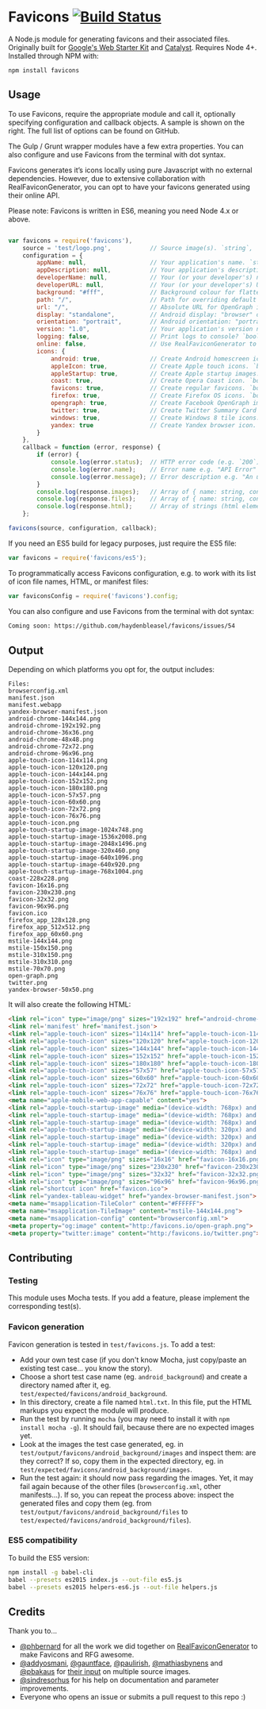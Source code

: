 # Favicons [![Build Status](https://travis-ci.org/haydenbleasel/favicons.svg?branch=master)](https://travis-ci.org/haydenbleasel/favicons)

A Node.js module for generating favicons and their associated files. Originally built for [Google's Web Starter Kit](https://github.com/google/web-starter-kit) and [Catalyst](https://github.com/haydenbleasel/catalyst). Requires Node 4+. Installed through NPM with:

```
npm install favicons
```

## Usage

To use Favicons, require the appropriate module and call it, optionally specifying configuration and callback objects. A sample is shown on the right. The full list of options can be found on GitHub.

The Gulp / Grunt wrapper modules have a few extra properties. You can also configure and use Favicons from the terminal with dot syntax.

Favicons generates it’s icons locally using pure Javascript with no external dependencies. However, due to extensive collaboration with RealFaviconGenerator, you can opt to have your favicons generated using their online API.

Please note: Favicons is written in ES6, meaning you need Node 4.x or above.

```js

var favicons = require('favicons'),
    source = 'test/logo.png',           // Source image(s). `string`, `buffer` or array of `{ size: filepath }`
    configuration = {
        appName: null,                  // Your application's name. `string`
        appDescription: null,           // Your application's description. `string`
        developerName: null,            // Your (or your developer's) name. `string`
        developerURL: null,             // Your (or your developer's) URL. `string`
        background: "#fff",             // Background colour for flattened icons. `string`
        path: "/",                      // Path for overriding default icons path. `string`
        url: "/",                       // Absolute URL for OpenGraph image. `string`
        display: "standalone",          // Android display: "browser" or "standalone". `string`
        orientation: "portrait",        // Android orientation: "portrait" or "landscape". `string`
        version: "1.0",                 // Your application's version number. `number`
        logging: false,                 // Print logs to console? `boolean`
        online: false,                  // Use RealFaviconGenerator to create favicons? `boolean`
        icons: {
            android: true,              // Create Android homescreen icon. `boolean`
            appleIcon: true,            // Create Apple touch icons. `boolean`
            appleStartup: true,         // Create Apple startup images. `boolean`
            coast: true,                // Create Opera Coast icon. `boolean`
            favicons: true,             // Create regular favicons. `boolean`
            firefox: true,              // Create Firefox OS icons. `boolean`
            opengraph: true,            // Create Facebook OpenGraph image. `boolean`
            twitter: true,              // Create Twitter Summary Card image. `boolean`
            windows: true,              // Create Windows 8 tile icons. `boolean`
            yandex: true                // Create Yandex browser icon. `boolean`
        }
    },
    callback = function (error, response) {
        if (error) {
            console.log(error.status);  // HTTP error code (e.g. `200`) or `null`
            console.log(error.name);    // Error name e.g. "API Error"
            console.log(error.message); // Error description e.g. "An unknown error has occurred"
        }
        console.log(response.images);   // Array of { name: string, contents: <buffer> }
        console.log(response.files);    // Array of { name: string, contents: <string> }
        console.log(response.html);     // Array of strings (html elements)
    };

favicons(source, configuration, callback);
```

If you need an ES5 build for legacy purposes, just require the ES5 file:

```js
var favicons = require('favicons/es5');
```

To programmatically access Favicons configuration, e.g. to work with
its list of icon file names, HTML, or manifest files:

```js
var faviconsConfig = require('favicons').config;
```

You can also configure and use Favicons from the terminal with dot syntax:

```sh
Coming soon: https://github.com/haydenbleasel/favicons/issues/54
```

## Output

Depending on which platforms you opt for, the output includes:

```
Files:
browserconfig.xml
manifest.json
manifest.webapp
yandex-browser-manifest.json
android-chrome-144x144.png
android-chrome-192x192.png
android-chrome-36x36.png
android-chrome-48x48.png
android-chrome-72x72.png
android-chrome-96x96.png
apple-touch-icon-114x114.png
apple-touch-icon-120x120.png
apple-touch-icon-144x144.png
apple-touch-icon-152x152.png
apple-touch-icon-180x180.png
apple-touch-icon-57x57.png
apple-touch-icon-60x60.png
apple-touch-icon-72x72.png
apple-touch-icon-76x76.png
apple-touch-icon.png
apple-touch-startup-image-1024x748.png
apple-touch-startup-image-1536x2008.png
apple-touch-startup-image-2048x1496.png
apple-touch-startup-image-320x460.png
apple-touch-startup-image-640x1096.png
apple-touch-startup-image-640x920.png
apple-touch-startup-image-768x1004.png
coast-228x228.png
favicon-16x16.png
favicon-230x230.png
favicon-32x32.png
favicon-96x96.png
favicon.ico
firefox_app_128x128.png
firefox_app_512x512.png
firefox_app_60x60.png
mstile-144x144.png
mstile-150x150.png
mstile-310x150.png
mstile-310x310.png
mstile-70x70.png
open-graph.png
twitter.png
yandex-browser-50x50.png
```

It will also create the following HTML:

```html
<link rel="icon" type="image/png" sizes="192x192" href="android-chrome-192x192.png">
<link rel='manifest' href='manifest.json'>
<link rel="apple-touch-icon" sizes="114x114" href="apple-touch-icon-114x114.png">
<link rel="apple-touch-icon" sizes="120x120" href="apple-touch-icon-120x120.png">
<link rel="apple-touch-icon" sizes="144x144" href="apple-touch-icon-144x144.png">
<link rel="apple-touch-icon" sizes="152x152" href="apple-touch-icon-152x152.png">
<link rel="apple-touch-icon" sizes="180x180" href="apple-touch-icon-180x180.png">
<link rel="apple-touch-icon" sizes="57x57" href="apple-touch-icon-57x57.png">
<link rel="apple-touch-icon" sizes="60x60" href="apple-touch-icon-60x60.png">
<link rel="apple-touch-icon" sizes="72x72" href="apple-touch-icon-72x72.png">
<link rel="apple-touch-icon" sizes="76x76" href="apple-touch-icon-76x76.png">
<meta name="apple-mobile-web-app-capable" content="yes">
<link rel="apple-touch-startup-image" media="(device-width: 768px) and (device-height: 1024px) and (orientation: landscape) and (-webkit-device-pixel-ratio: 1)" href="apple-touch-startup-image-1024x748.png">
<link rel="apple-touch-startup-image" media="(device-width: 768px) and (device-height: 1024px) and (orientation: portrait) and (-webkit-device-pixel-ratio: 2)" href="apple-touch-startup-image-1536x2008.png">
<link rel="apple-touch-startup-image" media="(device-width: 768px) and (device-height: 1024px) and (orientation: landscape) and (-webkit-device-pixel-ratio: 2)" href="apple-touch-startup-image-2048x1496.png">
<link rel="apple-touch-startup-image" media="(device-width: 320px) and (device-height: 480px) and (-webkit-device-pixel-ratio: 1)" href="apple-touch-startup-image-320x460.png">
<link rel="apple-touch-startup-image" media="(device-width: 320px) and (device-height: 568px) and (-webkit-device-pixel-ratio: 2)" href="apple-touch-startup-image-640x1096.png">
<link rel="apple-touch-startup-image" media="(device-width: 320px) and (device-height: 480px) and (-webkit-device-pixel-ratio: 2)" href="apple-touch-startup-image-640x920.png">
<link rel="apple-touch-startup-image" media="(device-width: 768px) and (device-height: 1024px) and (orientation: portrait) and (-webkit-device-pixel-ratio: 1)" href="apple-touch-startup-image-768x1004.png">
<link rel="icon" type="image/png" sizes="16x16" href="favicon-16x16.png">
<link rel="icon" type="image/png" sizes="230x230" href="favicon-230x230.png">
<link rel="icon" type="image/png" sizes="32x32" href="favicon-32x32.png">
<link rel="icon" type="image/png" sizes="96x96" href="favicon-96x96.png">
<link rel="shortcut icon" href="favicon.ico">
<link rel="yandex-tableau-widget" href="yandex-browser-manifest.json">
<meta name="msapplication-TileColor" content="#FFFFFF">
<meta name="msapplication-TileImage" content="mstile-144x144.png">
<meta name="msapplication-config" content="browserconfig.xml">
<meta property="og:image" content="http:/favicons.io/open-graph.png">
<meta property="twitter:image" content="http:/favicons.io/twitter.png">
```
## Contributing

### Testing

This module uses Mocha tests. If you add a feature, please implement the
corresponding test(s).

### Favicon generation

Favicon generation is tested in `test/favicons.js`. To add a test:

- Add your own test case (if you don't know Mocha, just copy/paste an existing test case... you know the story).
- Choose a short test case name (eg. `android_background`) and create a directory named after it, eg. `test/expected/favicons/android_background`.
- In this directory, create a file named `html.txt`. In this file, put the HTML markups you expect the module will produce.
- Run the test by running `mocha` (you may need to install it with `npm install mocha -g`). It should fail, because there are no expected images yet.
- Look at the images the test case generated, eg. in `test/output/favicons/android_background/images` and inspect them: are they correct? If so, copy them in the expected directory, eg. in `test/expected/favicons/android_background/images`.
- Run the test again: it should now pass regarding the images. Yet, it may fail again because of the other files (`browserconfig.xml`, other manifests...). If so, you can repeat the process above: inspect the generated files and copy them (eg. from `test/output/favicons/android_background/files` to `test/expected/favicons/android_background/files`).


### ES5 compatibility

To build the ES5 version:

```sh
npm install -g babel-cli
babel --presets es2015 index.js --out-file es5.js
babel --presets es2015 helpers-es6.js --out-file helpers.js
```

## Credits

Thank you to...

- [@phbernard](https://github.com/phbernard) for all the work we did together on [RealFaviconGenerator](https://github.com/realfavicongenerator) to make Favicons and RFG awesome.
- [@addyosmani](https://github.com/addyosmani), [@gauntface](https://github.com/gauntface), [@paulirish](https://github.com/paulirish), [@mathiasbynens](https://github.com/mathiasbynens) and [@pbakaus](https://github.com/pbakaus) for [their input](https://github.com/google/web-starter-kit/pull/442) on multiple source images.
- [@sindresorhus](https://github.com/sindresorhus) for his help on documentation and parameter improvements.
- Everyone who opens an issue or submits a pull request to this repo :)

